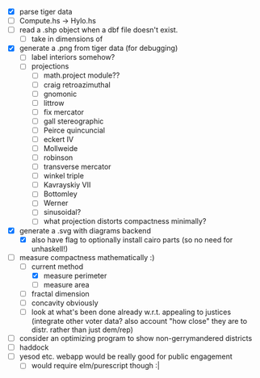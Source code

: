 - [x] parse tiger data
- [ ] Compute.hs -> Hylo.hs
- [ ] read a .shp object when a dbf file doesn't exist.
  - [ ] take in dimensions of 
- [x] generate a .png from tiger data (for debugging)
  - [ ] label interiors somehow?
  - [ ] projections
    - [ ] math.project module??
    - [ ] craig retroazimuthal
    - [ ] gnomonic
    - [ ] littrow
    - [ ] fix mercator
    - [ ] gall stereographic
    - [ ] Peirce quincuncial
    - [ ] eckert IV
    - [ ] Mollweide
    - [ ] robinson
    - [ ] transverse mercator
    - [ ] winkel triple
    - [ ] Kavrayskiy VII
    - [ ] Bottomley
    - [ ] Werner
    - [ ] sinusoidal? 
    - [ ] what projection distorts compactness minimally?
- [x] generate a .svg with diagrams backend
  - [x] also have flag to optionally install cairo parts (so no need for unhaskell!)
- [ ] measure compactness mathematically :)
  - [ ] current method
    - [x] measure perimeter
    - [ ] measure area
  - [ ] fractal dimension
  - [ ] concavity obviously
  - [ ] look at what's been done already w.r.t. appealing to justices (integrate other voter data? also account "how close" they are to distr. rather than just dem/rep)
- [ ] consider an optimizing program to show non-gerrymandered districts
- [ ] haddock
- [ ] yesod etc. webapp would be really good for public engagement
  - [ ] would require elm/purescript though :|
